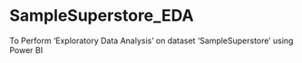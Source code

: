 # SampleSuperstore_EDA
To Perform ‘Exploratory Data Analysis’ on dataset ‘SampleSuperstore’ using Power BI
